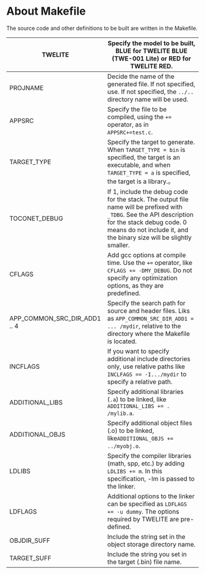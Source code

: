 # About Makefile

The source code and other definitions to be built are written in the Makefile.

| TWELITE                      | Specify the model to be built, BLUE for TWELITE BLUE (TWE-001 Lite) or RED for TWELITE RED.                                                                                                                                |
| ---------------------------- | -------------------------------------------------------------------------------------------------------------------------------------------------------------------------------------------------------------------------- |
| PROJNAME                     | Decide the name of the generated file. If not specified, use. If not specified, the `../..` directory name will be used.                                                                                                   |
| APPSRC                       | Specify the file to be compiled, using the `+=` operator, as in `APPSRC+=test.c`.                                                                                                                                          |
| TARGET_TYPE                  | Specify the target to generate. When `TARGET_TYPE = bin` is specified, the target is an executable, and when `TARGET_TYPE = a` is specified, the target is a library.。                                                     |
| TOCONET_DEBUG                | If 1, include the debug code for the stack. The output file name will be prefixed with `_TDBG`. See the API description for the stack debug code. 0 means do not include it, and the binary size will be slightly smaller. |
| CFLAGS                       | Add gcc options at compile time. Use the `+=` operator, like `CFLAGS += -DMY_DEBUG`. Do not specify any optimization options, as they are predefined.                                                                      |
| APP_COMMON_SRC_DIR_ADD1 .. 4 | Specify the search path for source and header files. Liks as `APP_COMMON_SRC_DIR_ADD1 = ... /mydir`, relative to the directory where the Makefile is located.                                                              |
| INCFLAGS                     | If you want to specify additional include directories only, use relative paths like `INCLFAGS == -I.../mydir` to specify a relative path.                                                                                  |
| ADDITIONAL_LIBS              | Specify additional libraries (`.a`) to be linked, like `ADDITIONAL_LIBS += . /mylib.a`.                                                                                                                                    |
| ADDITIONAL_OBJS              | Specify additional object files (.o) to be linked, like`ADDITIONAL_OBJS += ../myobj.o`.                                                                                                                                    |
| LDLIBS                       | Specify the compiler libraries (math, spp, etc.) by adding `LDLIBS += m`. In this specification, -lm is passed to the linker.                                                                                              |
| LDFLAGS                      | Additional options to the linker can be specified as `LDFLAGS += -u dummy`. The options required by TWELITE are pre-defined.                                                                                               |
| OBJDIR_SUFF                  | Include the string set in the object storage directory name.                                                                                                                                                               |
| TARGET_SUFF                  | Include the string you set in the target (.bin) file name.                                                                                                                                                                 |


